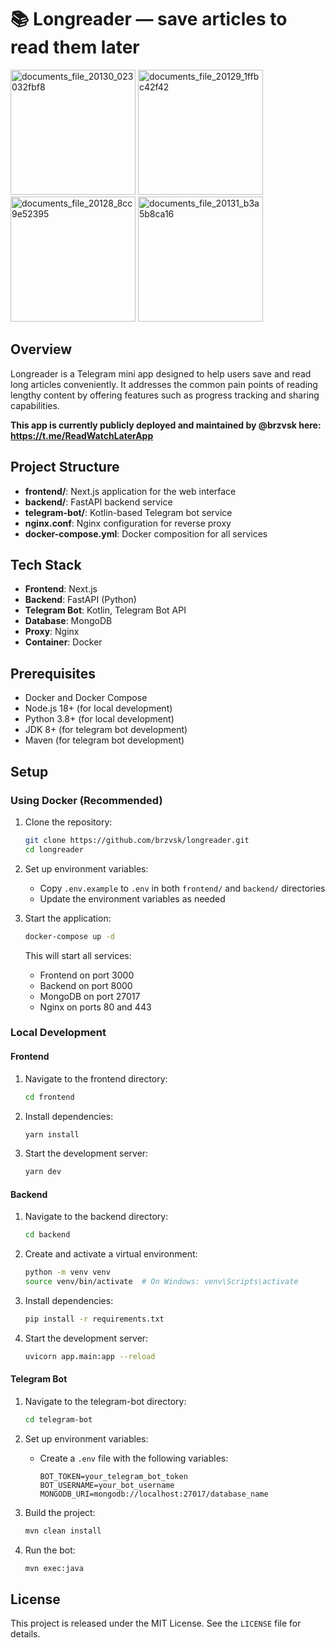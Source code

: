 # 📚 Longreader — save articles to read them later

<img width="200" alt="documents_file_20130_023032fbf8" src="https://github.com/user-attachments/assets/6219f69e-516e-4b9c-ac7b-64be39c6bd56" />
<img width="200" alt="documents_file_20129_1ffbc42f42" src="https://github.com/user-attachments/assets/a3637daa-db8b-4115-bc0d-324d68974b0f" />
<img width="200" alt="documents_file_20128_8cc9e52395" src="https://github.com/user-attachments/assets/cd0162a5-f902-4750-8462-32c25b848d66" />
<img width="200" alt="documents_file_20131_b3a5b8ca16" src="https://github.com/user-attachments/assets/8c0c24e9-bfce-4862-be66-33b7e67dcaef" />

## Overview

Longreader is a Telegram mini app designed to help users save and read long articles conveniently. It addresses the common pain points of reading lengthy content by offering features such as progress tracking and sharing capabilities.

**This app is currently publicly deployed and maintained by @brzvsk here: https://t.me/ReadWatchLaterApp**

## Project Structure

- **frontend/**: Next.js application for the web interface
- **backend/**: FastAPI backend service
- **telegram-bot/**: Kotlin-based Telegram bot service
- **nginx.conf**: Nginx configuration for reverse proxy
- **docker-compose.yml**: Docker composition for all services

## Tech Stack

- **Frontend**: Next.js
- **Backend**: FastAPI (Python)
- **Telegram Bot**: Kotlin, Telegram Bot API
- **Database**: MongoDB
- **Proxy**: Nginx
- **Container**: Docker

## Prerequisites

- Docker and Docker Compose
- Node.js 18+ (for local development)
- Python 3.8+ (for local development)
- JDK 8+ (for telegram bot development)
- Maven (for telegram bot development)

## Setup

### Using Docker (Recommended)

1. Clone the repository:
   ```bash
   git clone https://github.com/brzvsk/longreader.git
   cd longreader
   ```

2. Set up environment variables:
   - Copy `.env.example` to `.env` in both `frontend/` and `backend/` directories
   - Update the environment variables as needed

3. Start the application:
   ```bash
   docker-compose up -d
   ```

   This will start all services:
   - Frontend on port 3000
   - Backend on port 8000
   - MongoDB on port 27017
   - Nginx on ports 80 and 443

### Local Development

#### Frontend

1. Navigate to the frontend directory:
   ```bash
   cd frontend
   ```

2. Install dependencies:
   ```bash
   yarn install
   ```

3. Start the development server:
   ```bash
   yarn dev
   ```

#### Backend

1. Navigate to the backend directory:
   ```bash
   cd backend
   ```

2. Create and activate a virtual environment:
   ```bash
   python -m venv venv
   source venv/bin/activate  # On Windows: venv\Scripts\activate
   ```

3. Install dependencies:
   ```bash
   pip install -r requirements.txt
   ```

4. Start the development server:
   ```bash
   uvicorn app.main:app --reload
   ```

#### Telegram Bot

1. Navigate to the telegram-bot directory:
   ```bash
   cd telegram-bot
   ```

2. Set up environment variables:
   - Create a `.env` file with the following variables:
     ```
     BOT_TOKEN=your_telegram_bot_token
     BOT_USERNAME=your_bot_username
     MONGODB_URI=mongodb://localhost:27017/database_name
     ```

3. Build the project:
   ```bash
   mvn clean install
   ```

4. Run the bot:
   ```bash
   mvn exec:java
   ```

## License

This project is released under the MIT License. See the `LICENSE` file for details.

